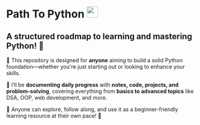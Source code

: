 <h1 align="left"> Path To Python <img src="https://user-images.githubusercontent.com/74038190/212257472-08e52665-c503-4bd9-aa20-f5a4dae769b5.gif" width="30"> </h1>

## A structured roadmap to learning and mastering Python! 🐍


📂 This repository is designed for **anyone** aiming to build a solid Python foundation—whether you're just starting out or looking to enhance your skills.  

📝 I’ll be **documenting daily progress** with **notes, code, projects, and problem-solving**, covering everything from **basics to advanced topics** like DSA, OOP, web development, and more.  

🔗 Anyone can explore, follow along, and use it as a beginner-friendly learning resource at their own pace! 🎯     





